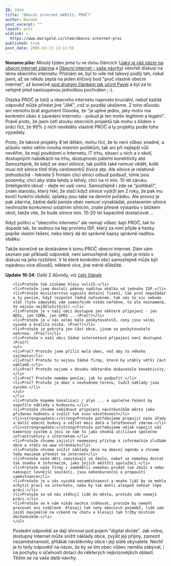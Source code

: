 ```yaml
---
ID: 1944
title: 'Obecní internet &#8211; PROČ?'
author: Noname
post_excerpt: ""
layout: post
oldlink: >
  https://www.marigold.cz/item/obecni-internet-proc
published: true
post_date: 2006-03-13 13:11:56
---
```

<p><strong>Noname píše:</strong> Minulý týden jsme tu ve dvou článcích (<a href="/item/jaky-je-vas-nazor-na-obecni-internet-zdarma">Jaký je váš názor na obecní internet zdarma</a> a <a href="/item/obecni-internet-vase-navrhy">Obecní internet - vaše návrhy</a>) otevřeli diskusi na téma obecního internetu. Přiznám se, byl to ode mě takový podlý tah, čekal jsem, až se někdo zeptá na jeden klíčový bod "proč vlastně obecní internet", až konečně <a href="/item/obecni-internet-vase-navrhy#comment11356">pod druhým článkem tak učinil Pavel</a> a byl za to veřejně před nastoupenou jednotkou pochválen ;-).</p>

<p>Otázka PROČ je totiž u obecního internetu naprosto kruciální, neboť každá odpověď může přinést jiné "JAK", což si později ukážeme. Z toho důvodu ani nemohu brát argument Ooooka, že "je uplne jedno, jaky motiv ma konkretni obec k zavedeni Internetu - pokud je ten motiv legitimni a legalni". Právě proto, že jsem četl stovku obecních projektů tak mohu s klidem v srdci říct, že 99% z nich nevědělo vlastně PROČ a ty projekty podle toho vypadaly.</p>

<p>Proto, že takové projekty 8 let dělám, mohu říct, že to není vůbec snadné, a ačkoliv velmi věřím mnoha místním politikům, tak ani při nejlepší vůli nevěřím, že mají povědomí o Internetu, IT trhu, situaci u nich a v okolí, dostupných nabídkách na trhu, dostupnosti páteřní konektivity atd. Samozřejmě, že když se staví stilnice, tak politik také nemusí vědět, kolik musí mít silnice třetí třídy centimentrů živice atp. Ale silnice je relativně jednoduchá - řeknete 5 firmám chci silnici odsuď podsuď, tohle jsou pozemky, chci aby stála tehdy a tehdy, chci na ní min. 10 let záruku (inteligentní obce) - dejte mi vaši cenu. Samozřejmě i zde se "politikaří", znám starostu, který řekl, že stačí když silnice vydrží jen 2 roky, že pak mu končí funkční období, úplatky jsou také na denním pořádku. Ale provoz je pak zdarma, žádné další peníze obec nemusí vynakládat, postavením silnice neohrozíte konkurenci ostatním silnicím, znáte přesně výstavbu v blízkém okolí, takže víte, že bude silnice min. 10-20 let kapacitně dostačovat ...</p>

<p>Když politici u "obecního internetu" ale nemají vůbec šajn PROČ, tak to dopadá tak, že sednou na lep prvnímu ISP, který za nimi přijde a hezky popíše vlastní řešení, nebo který dá do správné kapsy správně naditou obálku.</p>

<p>Takže konečně se dostáváme k tomu PROČ obecní internet. Dám vám seznam pár příkladů odpovědí, není samozřejmě úplný, opět je místo v diskusi na jeho rozšíření. V té které konkrétní obci samozřejmě může být najednou více důvodů, některé více, jiné méně důležité.</p>

<p><strong>Update 16:34</strong>: Další 2 důvody, viz <a href="/item/obecni-internet-proc">celý článek</a></p>

<!--more-->	<ul>
	<li>Protože tak získáme hlasy voličů.</li>
	<li>Protože jsme dostali pěknou naditou obálku od jednoho ISP.</li>
	<li>Protože ministerstvo vypsalo dotační řízení, tak proč nepožádat o ty peníze, když rozpočet řádně nafouknem, tak nás to nic nebude stát (tyto odpovědi vám samozřejmě nikdo neřekne, to ale neznamená, že nejsou nejdůležitější).</li>
	<li>Protože je v naší obci dostupné jen některé připojení - jen ADSL, jen CDMA, jen GPRS ...(Proč?)</li>
	<li>Protože je u nás velmi málo poskytovatelů, ceny jsou velmi vysoké a kvalita nízká. (Proč?)</li>
	<li>Protože je pokryta jen část obce, jinam se poskytovatelé nehrnou. (Proč?)</li>
	<li>Protože v naší obci žádné internetové připojení není dostupné. (Proč?)
	<ul>
	<li>Proč? Protože jsme příliš malá obec, než aby to někoho zajímalo</li>
	<li>Proč? Protože tu nejsou žádné firmy, které by utáhly větší část nákladů.</li>
	<li>Proč? Protože nejsme v dosahu některého dodavatele konektivity.</li>
	<li>Proč? Protože nemáme peníze, jak to podpořit.</li>
	<li>Proč? Protože je obec v nevhodném terénu, tudíž náklady jsou vysoké.</li>
	</ul>
	</li>
	<li>Protože kopeme kanalizaci / plyn ... a společné řešení by uspořilo náklady v budoucnu.</li>
	<li>Protože chceme nabídnout připojení návštěvníkům města jako přidanou hodnotu a zvýšit tak svou návštěvnost</li>
	<li><strong>update:</strong>Protože potřebujeme propojit naše úřady a další obecní budovy a sdílet mezi data a telefonovat zdarma.</li>
	<li><strong>update:</strong>Protože potřebujeme nějak napojit náš kamerový systém a jeví se nám to jako vhodná utilizace společné infrastruktury s internetem.</li>
	<li>Protože chceme zajistit neomezený přístup k informačním službám obce a státu na www stránkách</li>
	<li>Protože chceme snížit náklady obce na obecní agendu a chceme tedy maximum přenést na internet</li>
	<li>Protože naše děti zaostávají ve škole, neboť se nemohou dostat tak snadno k informacím, jako jejich měštští spolužáci.</li>
	<li>Protože naše firmy / zemědělci nemohou prodat své zboží a nebo nakoupit levnější součásti, jsou nekonkurenční a propouští zaměstnance</li>
	<li>Protože je u nás vysoká nezaměstnanost a mnoho lidí by se mohlo uchytit prací na internetu, nebo by tak mohli alespoň sehnat lépe práci.</li>
	<li>Protože se od nás stěhují lidé do města, protože zde nemají práci.</li>
	<li>Protože se k nám nikdo nechce stěhovat, protože by nemohl pracovat ani vzdáleně. Klesají tak ceny obecních pozemků, lidé sem jezdí maximálně na víkend na chatu a klesají tak tržby místním obchodníkům.</li>
	</ul>
<p>Poslední odpovědi se dají shrnout pod pojem "digital divide". Jak vidno, dostupný Internet může snížit náklady obce, zvýšit její příjmy, zamezit nezaměstnanosti, přilákat návštěvníky obce i její stálé obyvatele. Nechť je to tedy odpověď na názor, že by se tím obec vůbec neměla zabývat, i na pochyby o účelnosti dotací do některých nejkrizovějších oblastí. Těším se na vaše další návrhy.</p>
